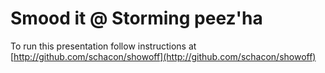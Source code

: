 # Smood it @ Storming peez'ha

To run this presentation follow instructions at [http://github.com/schacon/showoff](http://github.com/schacon/showoff)